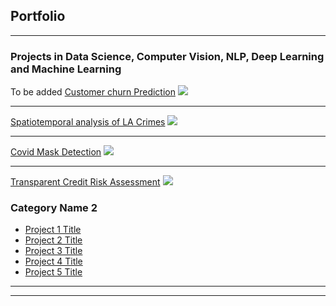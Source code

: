 ## Portfolio

---

### Projects in Data Science, Computer Vision, NLP, Deep Learning and Machine Learning 
To be added
[Customer churn Prediction](/sample_page)
<img src="images/dummy_thumbnail.jpg?raw=true"/>

---
[Spatiotemporal analysis of LA Crimes](/pdf/sample_presentation.pdf)
<img src="images/dummy_thumbnail.jpg?raw=true"/>

---
[Covid Mask Detection](http://example.com/)
<img src="images/dummy_thumbnail.jpg?raw=true"/>

---
[Transparent Credit Risk Assessment](http://example.com/)
<img src="images/dummy_thumbnail.jpg?raw=true"/>

### Category Name 2

- [Project 1 Title](http://example.com/)
- [Project 2 Title](http://example.com/)
- [Project 3 Title](http://example.com/)
- [Project 4 Title](http://example.com/)
- [Project 5 Title](http://example.com/)

---




---
